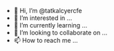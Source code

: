 - 👋 Hi, I’m @tatkalcyercfe
- 👀 I’m interested in ...
- 🌱 I’m currently learning ...
- 💞️ I’m looking to collaborate on ...
- 📫 How to reach me ...

<!---
tatkalcyercfe/tatkalcyercfe is a ✨ special ✨ repository because its `README.md` (this file) appears on your GitHub profile.
You can click the Preview link to take a look at your changes.
--->

